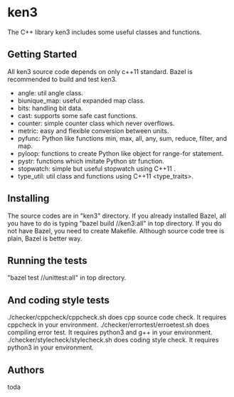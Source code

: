 # ken3

The C++ library ken3 includes some useful classes and functions.

## Getting Started

All ken3 source code depends on only c++11 standard.
Bazel is recommended to build and test ken3.

- angle: util angle class.
- biunique_map: useful expanded map class.
- bits: handling bit data.
- cast: supports some safe cast functions.
- counter: simple counter class which never overflows.
- metric: easy and flexible conversion between units.
- pyfunc: Python like functions min, max, all, any, sum, reduce, filter, and map.
- pyloop: functions to create Python like object for range-for statement.
- pystr: functions which imitate Python str function.
- stopwatch: simple but useful stopwatch using C++11 <chrono>.
- type_util: util class and functions using C++11 <type_traits>.

## Installing

The source codes are in "ken3" directory.
If you already installed Bazel, all you have to do is typing "bazel build //ken3:all" in top directory.
If you do not have Bazel, you need to create Makefile. Although source code tree is plain, Bazel is better way.

## Running the tests

"bazel test //unittest:all" in top directory.

## And coding style tests

./checker/cppcheck/cppcheck.sh does cpp source code check. It requires cppcheck in your environment.
./checker/errortest/erroetest.sh does compiling error test. It requires python3 and g++ in your environment.
./checker/stylecheck/stylecheck.sh does coding style check. It requires python3 in your environment.

## Authors

toda

